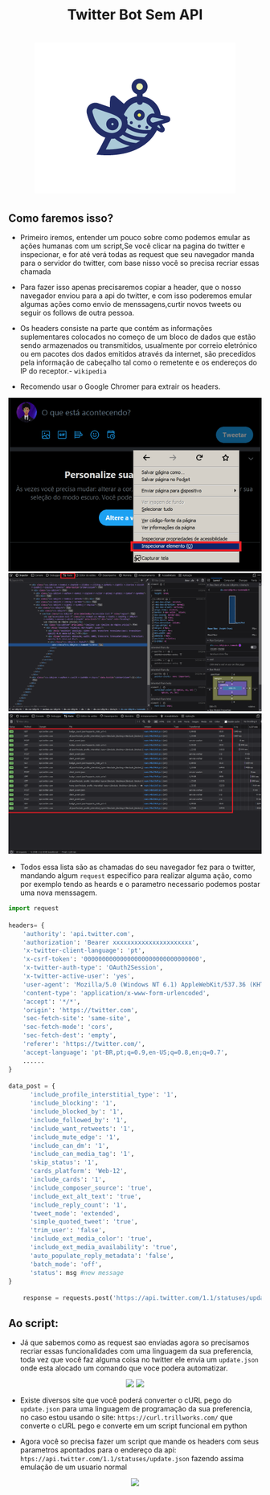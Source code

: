 <h1 align="center">
  Twitter Bot Sem API
</h1>


<h1 align="center">
  <img src="image/bot.png"/>
</h1>

## Como faremos isso?

- Primeiro iremos, entender um pouco sobre como podemos emular as ações humanas com um script,Se você clicar na pagina do twitter e inspecionar, e for até verá todas as request que seu navegador manda para o servidor do twitter, com base nisso você so precisa recriar essas chamada

- Para fazer isso apenas precisaremos copiar a header, que o nosso navegador enviou para a api do twitter, e com isso poderemos emular algumas ações como envio de menssagens,curtir novos tweets ou seguir os follows de outra pessoa.

- Os headers consiste na parte que contém as informações suplementares colocados no começo de um bloco de dados que estão sendo armazenados ou transmitidos, usualmente por correio eletrónico ou em pacotes dos dados emitidos através da internet, são precedidos pela informação de cabeçalho tal como o remetente e os endereços do IP do receptor.- `wikipedia`

- Recomendo usar o Google Chromer para extrair os headers.

<center>
	<img src="image/img1.png"/>
	<img src="image/img2.png"/>
	<img src="image/img3.png"/>
</center>

- Todos essa lista são as chamadas do seu navegador fez para o twitter, mandando algum `request` especifico para realizar alguma ação, como por exemplo tendo as heards e o parametro necessario podemos postar uma nova menssagem.

```python
import request

headers= {
    'authority': 'api.twitter.com',
    'authorization': 'Bearer xxxxxxxxxxxxxxxxxxxxxx',
    'x-twitter-client-language': 'pt',
    'x-csrf-token': '00000000000000000000000000000000',
    'x-twitter-auth-type': 'OAuth2Session',
    'x-twitter-active-user': 'yes',
    'user-agent': 'Mozilla/5.0 (Windows NT 6.1) AppleWebKit/537.36 (KHTML, like Gecko) Chrome/87.0.4272.0 Safari/537.36',
    'content-type': 'application/x-www-form-urlencoded',
    'accept': '*/*',
    'origin': 'https://twitter.com',
    'sec-fetch-site': 'same-site',
    'sec-fetch-mode': 'cors',
    'sec-fetch-dest': 'empty',
    'referer': 'https://twitter.com/',
    'accept-language': 'pt-BR,pt;q=0.9,en-US;q=0.8,en;q=0.7',
    ......
}

data_post = {
      'include_profile_interstitial_type': '1',
      'include_blocking': '1',
      'include_blocked_by': '1',
      'include_followed_by': '1',
      'include_want_retweets': '1',
      'include_mute_edge': '1',
      'include_can_dm': '1',
      'include_can_media_tag': '1',
      'skip_status': '1',
      'cards_platform': 'Web-12',
      'include_cards': '1',
      'include_composer_source': 'true',
      'include_ext_alt_text': 'true',
      'include_reply_count': '1',
      'tweet_mode': 'extended',
      'simple_quoted_tweet': 'true',
      'trim_user': 'false',
      'include_ext_media_color': 'true',
      'include_ext_media_availability': 'true',
      'auto_populate_reply_metadata': 'false',
      'batch_mode': 'off',
      'status': msg #new message
}

    response = requests.post('https://api.twitter.com/1.1/statuses/update.json', headers=headers, data=data_post)

````
## Ao script:

- Já que sabemos como as request sao enviadas agora so precisamos recriar essas funcionalidades com uma linguagem da sua preferencia, toda vez que você faz alguma coisa no twitter ele envia um `update.json` onde esta alocado um comando que voce podera automatizar.

<center>
	<img src="image/img4.png"/>
	<img src="image/img5.png"/>
</center>

- Existe diversos site que você poderá converter o cURL pego do `update.json` para uma linguagem de programação da sua preferencia, no caso estou usando o site: `https://curl.trillworks.com/` que converte o cURL pego e converte em um script funcional em python

- Agora você so precisa fazer um script que mande os headers com seus parametros apontados para o endereço da api: `htps://api.twitter.com/1.1/statuses/update.json` fazendo assima emulação de um usuario normal

<center>
	<img src="image/img7.png"/>
</center>
